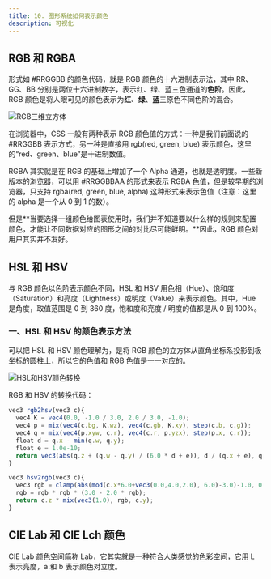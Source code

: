 ```yaml
---
title: 10. 图形系统如何表示颜色
description: 可视化
---
```


## RGB 和 RGBA

形式如 #RRGGBB 的颜色代码，就是 RGB 颜色的十六进制表示法，其中 RR、GG、BB 分别是两位十六进制数字，表示红、绿、蓝三色通道的**色阶**。因此，RGB 颜色是将人眼可见的颜色表示为**红**、**绿**、**蓝**三原色不同色阶的混合。

![RGB三维立方体](/imgs/note/visualization/chapter10_1.png)

在浏览器中，CSS 一般有两种表示 RGB 颜色值的方式：一种是我们前面说的 #RRGGBB 表示方式，另一种是直接用 rgb(red, green, blue) 表示颜色，这里的“red、green、blue”是十进制数值。

RGBA 其实就是在 RGB 的基础上增加了一个 Alpha 通道，也就是透明度。一些新版本的浏览器，可以用 #RRGGBBAA 的形式来表示 RGBA 色值，但是较早期的浏览器，只支持 rgba(red, green, blue, alpha) 这种形式来表示色值（注意：这里的 alpha 是一个从 0 到 1 的数）。

但是**当要选择一组颜色给图表使用时，我们并不知道要以什么样的规则来配置颜色，才能让不同数据对应的图形之间的对比尽可能鲜明。**因此，RGB 颜色对用户其实并不友好。

## HSL 和 HSV

与 RGB 颜色以色阶表示颜色不同，HSL 和 HSV 用色相（Hue）、饱和度（Saturation）和亮度（Lightness）或明度（Value）来表示颜色。其中，Hue 是角度，取值范围是 0 到 360 度，饱和度和亮度 / 明度的值都是从 0 到 100%。

### 一、HSL 和 HSV 的颜色表示方法

可以把 HSL 和 HSV 颜色理解为，是将 RGB 颜色的立方体从直角坐标系投影到极坐标的圆柱上，所以它的色值和 RGB 色值是一一对应的。

![HSL和HSV颜色转换](/imgs/note/visualization/chapter10_2.png)

RGB 和 HSV 的转换代码：

```javascript
vec3 rgb2hsv(vec3 c){
  vec4 K = vec4(0.0, -1.0 / 3.0, 2.0 / 3.0, -1.0);
  vec4 p = mix(vec4(c.bg, K.wz), vec4(c.gb, K.xy), step(c.b, c.g));
  vec4 q = mix(vec4(p.xyw, c.r), vec4(c.r, p.yzx), step(p.x, c.r));
  float d = q.x - min(q.w, q.y);
  float e = 1.0e-10;
  return vec3(abs(q.z + (q.w - q.y) / (6.0 * d + e)), d / (q.x + e), q.x);
}

vec3 hsv2rgb(vec3 c){
  vec3 rgb = clamp(abs(mod(c.x*6.0+vec3(0.0,4.0,2.0), 6.0)-3.0)-1.0, 0.0, 1.0);
  rgb = rgb * rgb * (3.0 - 2.0 * rgb);
  return c.z * mix(vec3(1.0), rgb, c.y);
}
```

## CIE Lab 和 CIE Lch 颜色

CIE Lab 颜色空间简称 Lab，它其实就是一种符合人类感觉的色彩空间，它用 L 表示亮度，a 和 b 表示颜色对立度。
